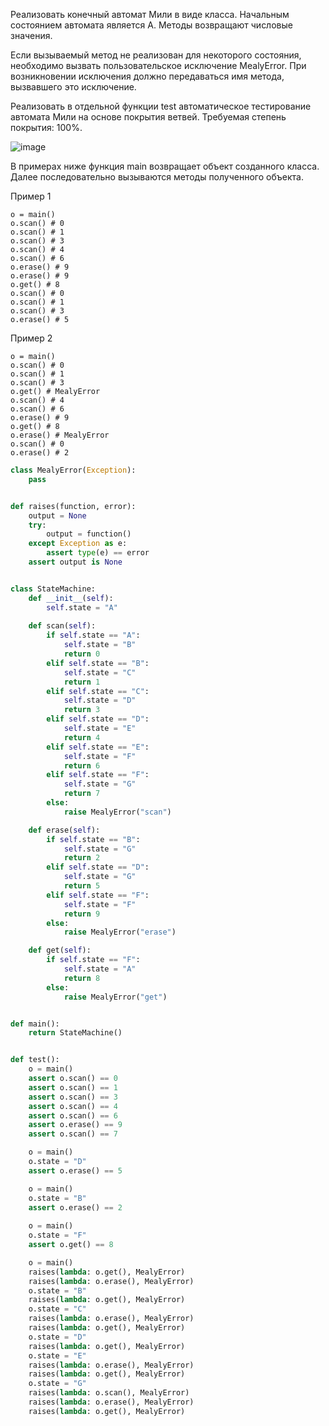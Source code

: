 Реализовать конечный автомат Мили в виде класса. Начальным состоянием автомата является A. Методы возвращают числовые значения.

Если вызываемый метод не реализован для некоторого состояния, необходимо вызвать пользовательское исключение MealyError. При возникновении исключения должно передаваться имя метода, вызвавшего это исключение.

Реализовать в отдельной функции test автоматическое тестирование автомата Мили на основе покрытия ветвей. Требуемая степень покрытия: 100%.

![image](https://github.com/mir4sem/python/assets/70198995/fec291c6-f9ff-4c0c-a163-b3e77fd8ecf1)

В примерах ниже функция main возвращает объект созданного класса. Далее последовательно вызываются методы полученного объекта.

Пример 1
```
o = main()
o.scan() # 0
o.scan() # 1
o.scan() # 3
o.scan() # 4
o.scan() # 6
o.erase() # 9
o.erase() # 9
o.get() # 8
o.scan() # 0
o.scan() # 1
o.scan() # 3
o.erase() # 5
```

Пример 2
```
o = main()
o.scan() # 0
o.scan() # 1
o.scan() # 3
o.get() # MealyError
o.scan() # 4
o.scan() # 6
o.erase() # 9
o.get() # 8
o.erase() # MealyError
o.scan() # 0
o.erase() # 2
```

```python
class MealyError(Exception):
    pass


def raises(function, error):
    output = None
    try:
        output = function()
    except Exception as e:
        assert type(e) == error
    assert output is None


class StateMachine:
    def __init__(self):
        self.state = "A"
 
    def scan(self):
        if self.state == "A":
            self.state = "B"
            return 0
        elif self.state == "B":
            self.state = "C"
            return 1
        elif self.state == "C":
            self.state = "D"
            return 3
        elif self.state == "D":
            self.state = "E"
            return 4
        elif self.state == "E":
            self.state = "F"
            return 6
        elif self.state == "F":
            self.state = "G"
            return 7
        else:
            raise MealyError("scan")

    def erase(self):
        if self.state == "B":
            self.state = "G"
            return 2
        elif self.state == "D":
            self.state = "G"
            return 5
        elif self.state == "F":
            self.state = "F"
            return 9
        else:
            raise MealyError("erase")

    def get(self):
        if self.state == "F":
            self.state = "A"
            return 8
        else:
            raise MealyError("get")


def main():
    return StateMachine()


def test():
    o = main()
    assert o.scan() == 0
    assert o.scan() == 1
    assert o.scan() == 3
    assert o.scan() == 4
    assert o.scan() == 6
    assert o.erase() == 9
    assert o.scan() == 7

    o = main()
    o.state = "D"
    assert o.erase() == 5

    o = main()
    o.state = "B"
    assert o.erase() == 2
 
    o = main()
    o.state = "F"
    assert o.get() == 8

    o = main()
    raises(lambda: o.get(), MealyError)
    raises(lambda: o.erase(), MealyError)
    o.state = "B"
    raises(lambda: o.get(), MealyError)
    o.state = "C"
    raises(lambda: o.erase(), MealyError)
    raises(lambda: o.get(), MealyError)
    o.state = "D"
    raises(lambda: o.get(), MealyError)
    o.state = "E"
    raises(lambda: o.erase(), MealyError)
    raises(lambda: o.get(), MealyError)
    o.state = "G"
    raises(lambda: o.scan(), MealyError)
    raises(lambda: o.erase(), MealyError)
    raises(lambda: o.get(), MealyError)

```
